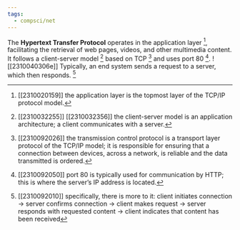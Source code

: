 ```yaml
---
tags:
  - compsci/net
---
```

The **Hypertext Transfer Protocol** operates in the application layer [^1], facilitating the retrieval of web pages, videos, and other multimedia content. It follows a client-server model [^2] based on TCP  [^3] and uses port 80 [^4].
![[2310040306e]]
Typically, an end system sends a request to a server, which then responds. [^5]

[^1]: [[2310020159]] the application layer is the topmost layer of the TCP/IP protocol model.
[^2]: [[2310032255]] [[2310032356]] the client-server model is an application architecture; a client communicates with a server.
[^3]: [[2310092026]] the transmission control protocol is a transport layer protocol of the TCP/IP model; it is responsible for ensuring that a connection between devices, across a network, is reliable and the data transmitted is ordered.
[^4]: [[2310092050]] port 80 is typically used for communication by HTTP; this is where the server’s IP address is located.
[^5]: [[2310092010]] specifically, there is more to it: client initiates connection → server confirms connection → client makes request → server responds with requested content → client indicates that content has been received